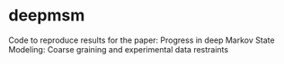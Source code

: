 # deepmsm
Code to reproduce results for the paper: Progress in deep Markov State Modeling: Coarse graining and experimental data restraints
